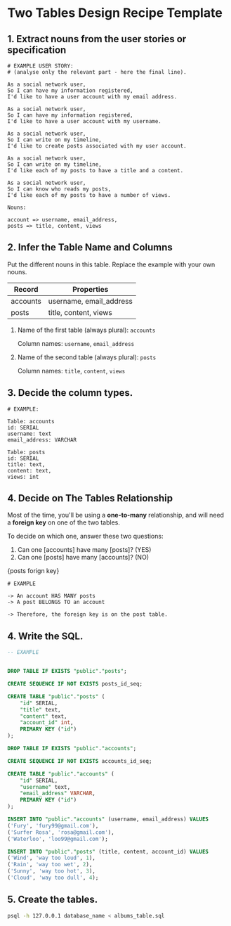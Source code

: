 # Two Tables Design Recipe Template

## 1. Extract nouns from the user stories or specification

```
# EXAMPLE USER STORY:
# (analyse only the relevant part - here the final line).

As a social network user,
So I can have my information registered,
I'd like to have a user account with my email address.

As a social network user,
So I can have my information registered,
I'd like to have a user account with my username.

As a social network user,
So I can write on my timeline,
I'd like to create posts associated with my user account.

As a social network user,
So I can write on my timeline,
I'd like each of my posts to have a title and a content.

As a social network user,
So I can know who reads my posts,
I'd like each of my posts to have a number of views.

```

```
Nouns:

account => username, email_address, 
posts => title, content, views
```

## 2. Infer the Table Name and Columns

Put the different nouns in this table. Replace the example with your own nouns.

| Record                | Properties          |
| --------------------- | ------------------  |
| accounts               | username, email_address
| posts                 | title, content, views

1. Name of the first table (always plural): `accounts` 

    Column names: `username`, `email_address`

2. Name of the second table (always plural): `posts` 

    Column names: `title`, `content`, `views` 

## 3. Decide the column types.

```
# EXAMPLE:

Table: accounts
id: SERIAL
username: text
email_address: VARCHAR

Table: posts
id: SERIAL
title: text,
content: text,
views: int

```

## 4. Decide on The Tables Relationship

Most of the time, you'll be using a **one-to-many** relationship, and will need a **foreign key** on one of the two tables.

To decide on which one, answer these two questions:

1. Can one [accounts] have many [posts]? (YES)
2. Can one [posts] have many [accounts]? (NO)

{posts forign key}



```
# EXAMPLE

-> An account HAS MANY posts
-> A post BELONGS TO an account

-> Therefore, the foreign key is on the post table.
```

## 4. Write the SQL.

```sql
-- EXAMPLE


DROP TABLE IF EXISTS "public"."posts";

CREATE SEQUENCE IF NOT EXISTS posts_id_seq;

CREATE TABLE "public"."posts" (
    "id" SERIAL,
    "title" text,
    "content" text,
    "account_id" int,
    PRIMARY KEY ("id")
);

DROP TABLE IF EXISTS "public"."accounts";

CREATE SEQUENCE IF NOT EXISTS accounts_id_seq;

CREATE TABLE "public"."accounts" (
    "id" SERIAL,
    "username" text,
    "email_address" VARCHAR,
    PRIMARY KEY ("id")
);

INSERT INTO "public"."accounts" (username, email_address) VALUES 
('Fury', 'fury99@gmail.com'),
('Surfer Rosa', 'rosa@gmail.com'),
('Waterloo', 'loo99@gmail.com');

INSERT INTO "public"."posts" (title, content, account_id) VALUES
('Wind', 'way too loud', 1),
('Rain', 'way too wet', 2),
('Sunny', 'way too hot', 3),
('Cloud', 'way too dull', 4);


```

## 5. Create the tables.

```bash
psql -h 127.0.0.1 database_name < albums_table.sql
```

